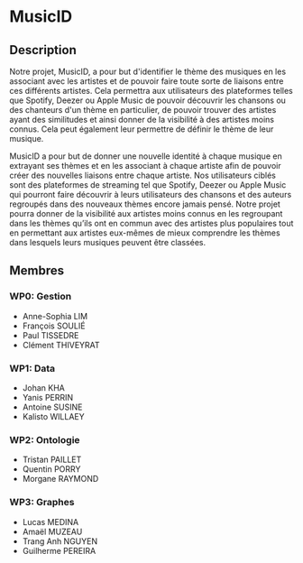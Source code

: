 # MusicID

## Description

Notre projet, MusicID, a pour but d'identifier le thème des musiques en les associant avec les artistes et de pouvoir faire toute sorte de liaisons entre ces différents artistes. Cela permettra aux utilisateurs des plateformes telles que Spotify, Deezer ou Apple Music de pouvoir découvrir les chansons ou des chanteurs d'un thème en particulier, de pouvoir trouver des artistes ayant des similitudes et ainsi donner de la visibilité à des artistes moins connus. Cela peut également leur permettre de définir le thème de leur musique.

MusicID a pour but de donner une nouvelle identité à chaque musique en extrayant ses thèmes et en les associant à chaque artiste afin de pouvoir créer des nouvelles liaisons entre chaque artiste. Nos utilisateurs ciblés sont des plateformes de streaming tel que Spotify, Deezer ou Apple Music qui pourront faire découvrir à leurs utilisateurs des chansons et des auteurs regroupés dans des nouveaux thèmes encore jamais pensé. Notre projet pourra donner de la  visibilité aux artistes moins connus en les regroupant dans les thèmes qu’ils ont en commun avec des artistes plus populaires tout en permettant aux artistes eux-mêmes de mieux comprendre les thèmes dans lesquels leurs musiques peuvent être classées.

## Membres

### WP0: Gestion
- Anne-Sophia LIM
- François SOULIÉ
- Paul TISSEDRE
- Clément THIVEYRAT

### WP1: Data
- Johan KHA
- Yanis PERRIN
- Antoine SUSINE
- Kalisto WILLAEY

### WP2: Ontologie
- Tristan PAILLET
- Quentin PORRY
- Morgane RAYMOND

### WP3: Graphes
- Lucas MEDINA
- Amaël MUZEAU
- Trang Anh NGUYEN
- Guilherme PEREIRA
